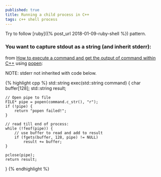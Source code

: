 ```yaml
---
published: true
title: Running a child process in C++
tags: c++ shell process
---
```

Try to follow [ruby]({% post_url 2018-01-09-ruby-shell %}) pattern.

### You want to capture stdout as a string (and inherit stderr):
from [How to execute a command and get the output of command within C++](https://www.tutorialspoint.com/How-to-execute-a-command-and-get-the-output-of-command-within-Cplusplus-using-POSIX) using [popen](https://linux.die.net/man/3/popen):

NOTE: stderr not inherited with code below.

{% highlight cpp %}
std::string exec(std::string command) {
    char buffer[128];
    std::string result;

    // Open pipe to file
    FILE* pipe = popen(command.c_str(), "r");
    if (!pipe) {
        return "popen failed!";
    }

    // read till end of process:
    while (!feof(pipe)) {
        // use buffer to read and add to result
        if (fgets(buffer, 128, pipe) != NULL)
            result += buffer;
    }

    pclose(pipe);
    return result;
}
{% endhighlight %}
